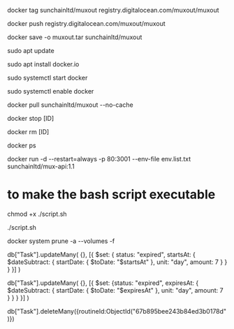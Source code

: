 docker tag sunchainltd/muxout registry.digitalocean.com/muxout/muxout

docker push registry.digitalocean.com/muxout/muxout

docker save -o muxout.tar sunchainltd/muxout

sudo apt update

sudo apt install docker.io

sudo systemctl start docker

sudo systemctl enable docker

docker pull sunchainltd/muxout --no-cache

docker stop [ID]

docker rm [ID]

docker ps

docker run -d --restart=always -p 80:3001 --env-file env.list.txt sunchainltd/mux-api:1.1

# to make the bash script executable

chmod +x ./script.sh

./script.sh

docker system prune -a --volumes -f

db["Task"].updateMany(
{},
[{ $set: { status: "expired", startsAt: { $dateSubtract: { startDate: { $toDate: "$startsAt" }, unit: "day", amount: 7 } } } }]
)

db["Task"].updateMany(
{},
[{ $set: {status: "expired", expiresAt: { $dateSubtract: { startDate: { $toDate: "$expiresAt" }, unit: "day", amount: 7 } } } }]
)

db["Task"].deleteMany({routineId:ObjectId("67b895bee243b84ed3b0178d")})
